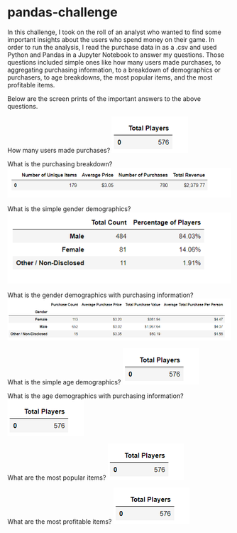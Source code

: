 # pandas-challenge

In this challenge, I took on the roll of an analyst who wanted to find some important insights about the users who spend money on their game. In order to run the analysis, I read the purchase data in as a .csv and used Python and Pandas in a Jupyter Notebook to answer my questions. Those questions included simple ones like how many users made purchases, to aggregating purchasing information, to a breakdown of demographics or purchasers, to age breakdowns, the most popular items, and the most profitable items. 

Below are the screen prints of the important answers to the above questions.

How many users made purchases?
![num_players](/images/num_players.png)

What is the purchasing breakdown?
![purch_info](/images/purchasing_info.png)

What is the simple gender demographics?
![gender_breakdown](/images/gender_breakdown.png)

What is the gender demographics with purchasing information?
![gender_breakdown_values](/images/gender_breakdown_values.png)

What is the simple age demographics?
![num_players](/images/num_players.png)

What is the age demographics with purchasing information?
![num_players](/images/num_players.png)

What are the most popular items?
![num_players](/images/num_players.png)

What are the most profitable items?
![num_players](/images/num_players.png)
